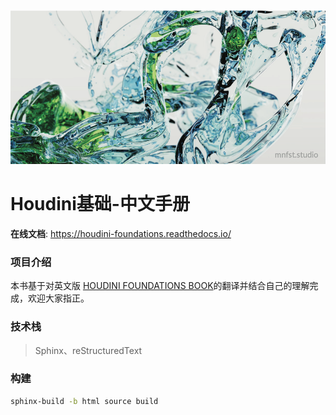 <img src="source/_static/images/motion-project.png" />

# Houdini基础-中文手册

**在线文档**: <a href="https://houdini-foundations.readthedocs.io/" target="_blank">https://houdini-foundations.readthedocs.io/</a>

### 项目介绍

本书基于对英文版 <a href="https://media.sidefx.com/uploads/article/foundations-book/houdini_foundations_19_5_01.pdf">HOUDINI FOUNDATIONS BOOK</a>的翻译并结合自己的理解完成，欢迎大家指正。

### 技术栈

> Sphinx、reStructuredText


### 构建

``` bash
sphinx-build -b html source build
```